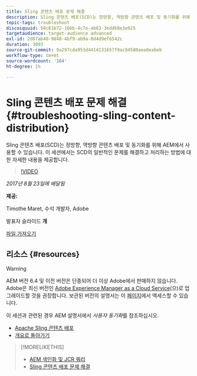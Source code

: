 ```yaml
---
title: Sling 콘텐츠 배포 문제 해결
description: Sling 콘텐츠 배포(SCD)는 정방향, 역방향 콘텐츠 배포 및 동기화를 위해 AEM에서 사용할 수 있습니다. 이 세션에서는 SCD의 일반적인 문제를 해결하고 처리하는 방법에 대한 자세한 내용을 제공합니다.
topic-tags: troubleshoot
discoiquuid: 58c61b72-166b-4c7e-ab63-3edd68e3e925
targetaudience: target-audience advanced
exl-id: 2d87ab40-9848-4bf9-ab9a-8d4d9ef6542c
duration: 3093
source-git-commit: 9a297cda953d4414131657f9ac84580aea0eabeb
workflow-type: tm+mt
source-wordcount: '164'
ht-degree: 1%

---
```


# Sling 콘텐츠 배포 문제 해결{#troubleshooting-sling-content-distribution}

Sling 콘텐츠 배포(SCD)는 정방향, 역방향 콘텐츠 배포 및 동기화를 위해 AEM에서 사용할 수 있습니다. 이 세션에서는 SCD의 일반적인 문제를 해결하고 처리하는 방법에 대한 자세한 내용을 제공합니다.

>[!VIDEO](https://video.tv.adobe.com/v/19451/?quality=9)

*2017년 8월 23일에 배달됨*

**제공:**

Timothe Maret, 수석 개발자, Adobe

발표자 슬라이드 **개**

[파일 가져오기](assets/aem-gems-scd.pdf)

## 리소스 {#resources}

>[!WARNING]
>
>AEM 버전 6.4 및 이전 버전은 단종되어 더 이상 Adobe에서 판매하지 않습니다.  Adobe은 최신 버전인 [Adobe Experience Manager as a Cloud Service](https://experienceleague.adobe.com/docs/experience-manager-cloud-service.html?lang=ko)(으)로 업그레이드할 것을 권장합니다.  보관된 버전의 설명서는 이 [페이지](https://experienceleague.adobe.com/docs/experience-manager-release-information/aem-release-updates/previous-updates/aem-previous-versions.html?lang=ko)에서 액세스할 수 있습니다.
>
>이 세션과 관련된 경우 AEM 설명서에서 *사용자 동기화*&#x200B;를 참조하십시오.

* [Apache Sling 콘텐츠 배포](https://sling.apache.org/documentation/bundles/content-distribution.html)
* [개요로 돌아가기](https://helpx.adobe.com/kr/experience-manager/kt/eseminars/gems/aem-index.html)

>[!MORELIKETHIS]
>
>* [AEM 색인화 및 JCR 쿼리](aem-indexing-jcr-query.md)
>* [Sling 콘텐츠 배포 문제 해결](aem-troubleshooting-sling.md)
